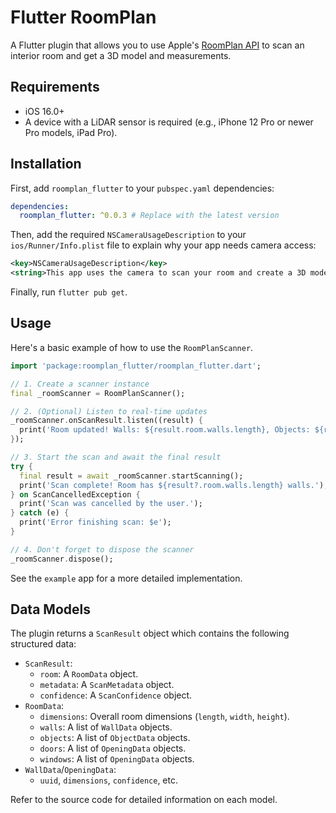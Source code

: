 # Flutter RoomPlan

A Flutter plugin that allows you to use Apple's [RoomPlan API](https://developer.apple.com/augmented-reality/roomplan/) to scan an interior room and get a 3D model and measurements.

## Requirements

- iOS 16.0+
- A device with a LiDAR sensor is required (e.g., iPhone 12 Pro or newer Pro models, iPad Pro).

## Installation

First, add `roomplan_flutter` to your `pubspec.yaml` dependencies:

```yaml
dependencies:
  roomplan_flutter: ^0.0.3 # Replace with the latest version
```

Then, add the required `NSCameraUsageDescription` to your `ios/Runner/Info.plist` file to explain why your app needs camera access:

```xml
<key>NSCameraUsageDescription</key>
<string>This app uses the camera to scan your room and create a 3D model.</string>
```

Finally, run `flutter pub get`.

## Usage

Here's a basic example of how to use the `RoomPlanScanner`.

```dart
import 'package:roomplan_flutter/roomplan_flutter.dart';

// 1. Create a scanner instance
final _roomScanner = RoomPlanScanner();

// 2. (Optional) Listen to real-time updates
_roomScanner.onScanResult.listen((result) {
  print('Room updated! Walls: ${result.room.walls.length}, Objects: ${result.room.objects.length}');
});

// 3. Start the scan and await the final result
try {
  final result = await _roomScanner.startScanning();
  print('Scan complete! Room has ${result?.room.walls.length} walls.');
} on ScanCancelledException {
  print('Scan was cancelled by the user.');
} catch (e) {
  print('Error finishing scan: $e');
}

// 4. Don't forget to dispose the scanner
_roomScanner.dispose();
```

See the `example` app for a more detailed implementation.

## Data Models

The plugin returns a `ScanResult` object which contains the following structured data:

- `ScanResult`:
  - `room`: A `RoomData` object.
  - `metadata`: A `ScanMetadata` object.
  - `confidence`: A `ScanConfidence` object.
- `RoomData`:
  - `dimensions`: Overall room dimensions (`length`, `width`, `height`).
  - `walls`: A list of `WallData` objects.
  - `objects`: A list of `ObjectData` objects.
  - `doors`: A list of `OpeningData` objects.
  - `windows`: A list of `OpeningData` objects.
- `WallData`/`OpeningData`:
  - `uuid`, `dimensions`, `confidence`, etc.

Refer to the source code for detailed information on each model.
